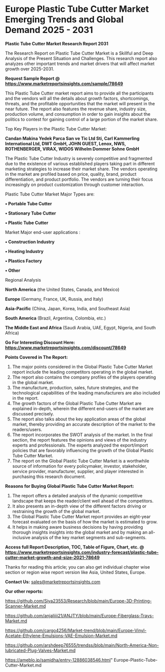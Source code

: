  # Europe Plastic Tube Cutter Market Emerging Trends and Global Demand 2025 - 2031

<strong>Plastic Tube Cutter Market Research Report 2031</strong>

The Research Report on Plastic Tube Cutter Market is a Skillful and Deep Analysis of the Present Situation and Challenges. This research report also analyzes other important trends and market drivers that will affect market growth over 2025-2031.

<strong>Request Sample Report @ <a href=https://www.marketreportsinsights.com/sample/78649>https://www.marketreportsinsights.com/sample/78649</a></strong>

This Plastic Tube Cutter market report aims to provide all the participants and the vendors will all the details about growth factors, shortcomings, threats, and the profitable opportunities that the market will present in the near future. The report also features the revenue share, industry size, production volume, and consumption in order to gain insights about the politics to contest for gaining control of a large portion of the market share.

Top Key Players in the Plastic Tube Cutter Market:

<strong>Candan Makina Yedek Parca San ve Tic Ltd Sti, Carl Kammerling International Ltd, DWT GmbH, JOHN GUEST, Lenox, NWS, ROTHENBERGER, VIRAX, WIDOS Wilhelm Dommer Sohne GmbH</strong>

The Plastic Tube Cutter Industry is severely competitive and fragmented due to the existence of various established players taking part in different marketing strategies to increase their market share. The vendors operating in the market are profiled based on price, quality, brand, product differentiation, and product portfolio. The vendors are turning their focus increasingly on product customization through customer interaction.

Plastic Tube Cutter Market Major Types are:

<strong>• Portable Tube Cutter

• Stationary Tube Cutter

• Plastic Tube Cutter</strong>

Market Major end-user applications :

<strong>• Construction Industry

• Heating Industry

• Plastics Factory

• Other</strong>

Regional Analysis

</u><strong><b>North America</b></strong> (the United States, Canada, and Mexico)

<strong><b>Europe </b></strong>(Germany, France, UK, Russia, and Italy)

<strong><b>Asia-Pacific</b></strong> (China, Japan, Korea, India, and Southeast Asia)

<strong><b>South America</b></strong> (Brazil, Argentina, Colombia, etc.)

<strong><b>The Middle East and Africa</b></strong> (Saudi Arabia, UAE, Egypt, Nigeria, and South Africa)

<strong>Go For Interesting Discount Here: <a href=https://www.marketreportsinsights.com/discount/78649>https://www.marketreportsinsights.com/discount/78649</a></strong>

<strong>Points Covered in The Report:</strong>
<ol>
  <li>The major points considered in the Global Plastic Tube Cutter Market report include the leading competitors operating in the global market.</li>
  <li>The report also contains the company profiles of the players operating in the global market.</li>
  <li>The manufacture, production, sales, future strategies, and the technological capabilities of the leading manufacturers are also included in the report.</li>
  <li>The growth factors of the Global Plastic Tube Cutter Market are explained in-depth, wherein the different end-users of the market are discussed precisely.</li>
  <li>The report also talks about the key application areas of the global market, thereby providing an accurate description of the market to the readers/users.</li>
  <li>The report incorporates the SWOT analysis of the market. In the final section, the report features the opinions and views of the industry experts and professionals. The experts analyzed the export/import policies that are favorably influencing the growth of the Global Plastic Tube Cutter Market.</li>
  <li>The report on the Global Plastic Tube Cutter Market is a worthwhile source of information for every policymaker, investor, stakeholder, service provider, manufacturer, supplier, and player interested in purchasing this research document.</li>
</ol>
<strong>Reasons for Buying Global Plastic Tube Cutter Market Report:</strong>

<ol>
  <li>The report offers a detailed analysis of the dynamic competitive landscape that keeps the reader/client well ahead of the competitors.</li>
  <li>It also presents an in-depth view of the different factors driving or restraining the growth of the global market.</li>
  <li>The Global Plastic Tube Cutter Market report provides an eight-year forecast evaluated on the basis of how the market is estimated to grow.</li>
  <li>It helps in making aware business decisions by having providing thorough insights insights into the global market and by making an all-inclusive analysis of the key market segments and sub-segments.</li>
</ol>
<strong>Access full Report Description, TOC, Table of Figure, Chart, etc. @ <a href=https://www.marketreportsinsights.com/industry-forecast/plastic-tube-cutter-market-growth-and-size-2021-78649>https://www.marketreportsinsights.com/industry-forecast/plastic-tube-cutter-market-growth-and-size-2021-78649</a></strong>


Thanks for reading this article; you can also get individual chapter wise section or region wise report version like Asia, United States, Europe.

<strong>Contact Us:</strong>
sales@marketreportsinsights.com

<strong>Our other reports:</strong>

<a href=https://github.com/Siya23553/Research/blob/main/Europe-3D-Printing-Scanner-Market.md>https://github.com/Siya23553/Research/blob/main/Europe-3D-Printing-Scanner-Market.md</a>

<a href=https://github.com/anjaliiii21/ANJTY/blob/main/Europe-Fiberglass-Trays-Market.md>https://github.com/anjaliiii21/ANJTY/blob/main/Europe-Fiberglass-Trays-Market.md</a>

<a href=https://github.com/cargo4256/Market-trend/blob/main/Europe-Vinyl-Acetate-Ethylene-Emulsions-VAE-Emulsion-Market.md>https://github.com/cargo4256/Market-trend/blob/main/Europe-Vinyl-Acetate-Ethylene-Emulsions-VAE-Emulsion-Market.md</a>

<a href=https://github.com/arshdeep76555/trendss/blob/main/North-America-Non-lubricated-Plug-Valves-Market.md>https://github.com/arshdeep76555/trendss/blob/main/North-America-Non-lubricated-Plug-Valves-Market.md</a>

<a href=https://ameblo.jp/samidha/entry-12886038546.html>https://ameblo.jp/samidha/entry-12886038546.html</a>"
Europe-Plastic-Tube-Cutter-Market.md
